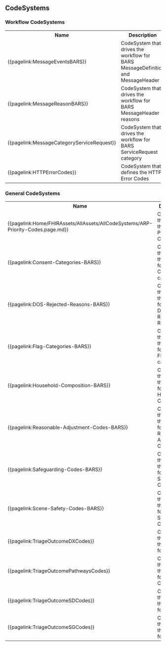 ## CodeSystems

### Workflow CodeSystems
<table>
<tr>
  <th width="40%">Name</th>
  <th width="60%">Description</th>
</tr>
<tr>
  <td>{{pagelink:MessageEventsBARS}}</td>
  <td>CodeSystem that drives the workflow for BARS MessageDefinition and MessageHeader</td>
</tr>
<tr>
  <td>{{pagelink:MessageReasonBARS}}</td>
  <td>CodeSystem that drives the workflow for BARS MessageHeader reasons</td>
</tr>
<tr>
  <td>{{pagelink:MessageCategoryServiceRequest}}</td>
  <td>CodeSystem that drives the workflow for BARS ServiceRequest category</td>
</tr>
<tr>
  <td>{{pagelink:HTTPErrorCodes}}</td>
  <td>CodeSystem that defines the HTTP Error Codes</td>
</tr>
</table>

### General CodeSystems

<table>
<tr>
  <th width="40%">Name</th>
  <th width="60%">Description</th>
</tr>
<tr>
  <td>{{pagelink:Home/FHIRAssets/AllAssets/AllCodeSystems/ARP-Priority-Codes.page.md}}</td>
  <td>CodeSystem that defines the ARP Priority Codes</td>
</tr>
<tr>
  <td>{{pagelink:Consent-Categories-BARS}}</td>
  <td>CodeSystem that drives the workflow for BARS Consent categories</td>
</tr>
<tr>
  <td>{{pagelink:DOS-Rejected-Reasons-BARS}}</td>
  <td>CodeSystem that drives the workflow for BARS DOS Rejected Reasons</td>
</tr>
<tr>
  <td>{{pagelink:Flag-Categories-BARS}}</td>
  <td>CodeSystem that drives the workflow for BARS Flag categories</td>
</tr>
<tr>
  <td>{{pagelink:Household-Composition-BARS}}</td>
  <td>CodeSystem that drives the workflow for BARS Household Composition</td>
</tr>
<tr>
  <td>{{pagelink:Reasonable-Adjustment-Codes-BARS}}</td>
  <td>CodeSystem that drives the workflow for BARS Reasonable Adjustment Codes</td>
</tr>
<tr>
  <td>{{pagelink:Safeguarding-Codes-BARS}}</td>
  <td>CodeSystem that drives the workflow for BARS Safeguarding Codes</td>
</tr>
<tr>
  <td>{{pagelink:Scene-Safety-Codes-BARS}}</td>
  <td>CodeSystem that drives the workflow for BARS Scene Safety Codes</td>
</tr>
<tr>
  <td>{{pagelink:TriageOutcomeDXCodes}}</td>
  <td>CodeSystem that defines the system for DX Codes</td>
</tr>
<tr>
  <td>{{pagelink:TriageOutcomePathwaysCodes}}</td>
  <td>CodeSystem that defines the system for Pathways Codes</td>
</tr>
<tr>
  <td>{{pagelink:TriageOutcomeSDCodes}}</td>
  <td>CodeSystem that defines the system for SD Codes</td>
</tr>
<tr>
  <td>{{pagelink:TriageOutcomeSGCodes}}</td>
  <td>CodeSystem that defines the system for SG Codes</td>
</tr>
</table>